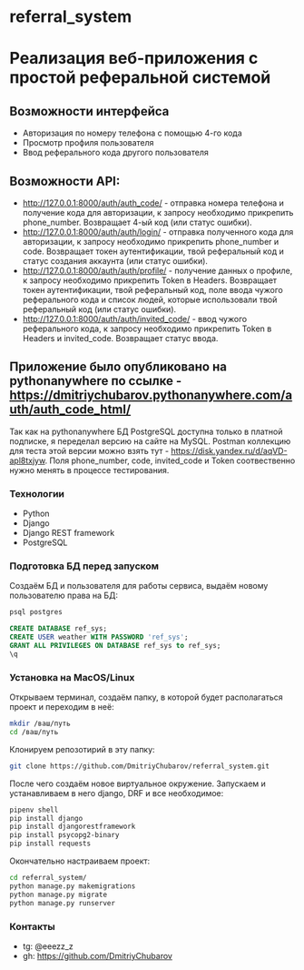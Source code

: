 # referral_system
# Реализация веб-приложения c простой реферальной системой


## Возможности интерфейса
- Авторизация по номеру телефона с помощью 4-го кода
- Просмотр профиля пользователя
- Ввод реферального кода другого пользователя

## Возможности API:
- http://127.0.0.1:8000/auth/auth_code/ - отправка номера телефона и получение кода для авторизации, к запросу необходимо прикрепить phone_number.
Возвращает 4-ый код (или статус ошибки).
- http://127.0.0.1:8000/auth/auth/login/ - отправка полученного кода для авторизации, к запросу необходимо прикрепить phone_number и code.
Возвращает токен аутентификации, твой реферальный код и статус создания аккаунта (или статус ошибки).
- http://127.0.0.1:8000/auth/auth/profile/ - получение данных о профиле, к запросу необходимо прикрепить Token в Headers.
Возвращает токен аутентификации, твой реферальный код, поле ввода чужого реферального кода и список людей, которые использовали твой реферальный код (или статус ошибки).
- http://127.0.0.1:8000/auth/auth/invited_code/ - ввод чужого реферального кода, к запросу необходимо прикрепить Token в Headers и invited_code.
Возвращает статус ввода.

## Приложение было опубликовано на pythonanywhere по ссылке - https://dmitriychubarov.pythonanywhere.com/auth/auth_code_html/
Так как на pythonanywhere БД PostgreSQL доступна только в платной подписке, я переделал версию на сайте на MySQL. Postman коллекцию для теста этой версии можно взять тут - 
https://disk.yandex.ru/d/aqVD-apl8txjyw. Поля phone_number, code, invited_code и Token соотвественно нужно менять в процессе тестирования.

### Технологии

- Python
- Django
- Django REST framework
- PostgreSQL

### Подготовка БД перед запуском

Создаём БД и пользователя для работы сервиса, выдаём новому пользователю права на БД:
```bash
psql postgres
```
```sql
CREATE DATABASE ref_sys;
CREATE USER weather WITH PASSWORD 'ref_sys';
GRANT ALL PRIVILEGES ON DATABASE ref_sys to ref_sys;
\q
```

### Установка на MacOS/Linux

Открываем терминал, создаём папку, в которой будет располагаться проект и переходим в неё:
```bash
mkdir /ваш/путь
cd /ваш/путь
```
Клонируем репозотирий в эту папку:
```bash 
git clone https://github.com/DmitriyChubarov/referral_system.git
```
После чего создаём новое виртуальное окружение. Запускаем и устанавливаем в него django, DRF и все необходимое:
```bash
pipenv shell
pip install django
pip install djangorestframework
pip install psycopg2-binary
pip install requests

```
Окончательно настраиваем проект:
```bash
cd referral_system/
python manage.py makemigrations
python manage.py migrate
python manage.py runserver
```
  
### Контакты
- tg: @eeezz_z
- gh: https://github.com/DmitriyChubarov

